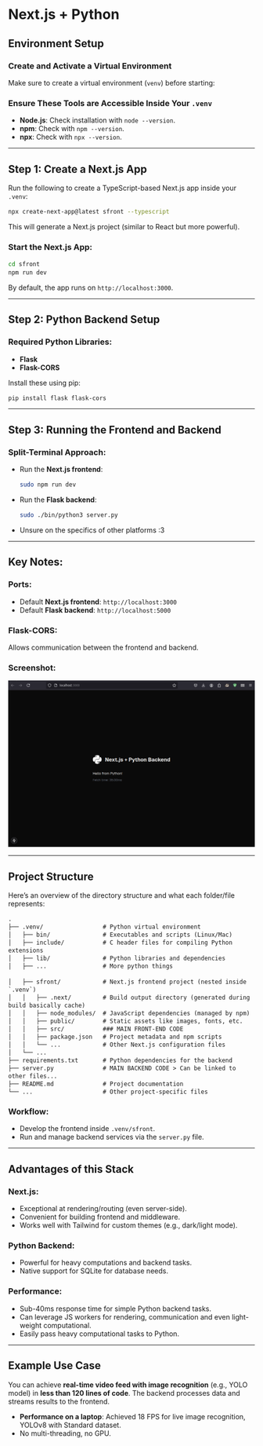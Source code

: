 # Next.js + Python

## Environment Setup

### Create and Activate a Virtual Environment
Make sure to create a virtual environment (`venv`) before starting:

### Ensure These Tools are Accessible Inside Your `.venv`
- **Node.js**: Check installation with `node --version`.
- **npm**: Check with `npm --version`.
- **npx**: Check with `npx --version`.

---

## Step 1: Create a Next.js App

Run the following to create a TypeScript-based Next.js app inside your `.venv`:

```bash
npx create-next-app@latest sfront --typescript
```

This will generate a Next.js project (similar to React but more powerful).

### Start the Next.js App:
```bash
cd sfront
npm run dev
```
By default, the app runs on `http://localhost:3000`.

---

## Step 2: Python Backend Setup

### Required Python Libraries:
- **Flask**
- **Flask-CORS**

Install these using pip:

```bash
pip install flask flask-cors
```

---

## Step 3: Running the Frontend and Backend

### Split-Terminal Approach:
- Run the **Next.js frontend**:
  ```bash
  sudo npm run dev
  ```
- Run the **Flask backend**:
  ```bash
  sudo ./bin/python3 server.py
  ```
- Unsure on the specifics of other platforms :3

---

## Key Notes:

### Ports:
- Default **Next.js frontend**: `http://localhost:3000`
- Default **Flask backend**: `http://localhost:5000`

### Flask-CORS:
Allows communication between the frontend and backend.

### Screenshot:

![Example Output](./Screenshot.png)


---

## Project Structure

Here’s an overview of the directory structure and what each folder/file represents:

```
.
├── .venv/                 # Python virtual environment
│   ├── bin/               # Executables and scripts (Linux/Mac)
│   ├── include/           # C header files for compiling Python extensions
│   ├── lib/               # Python libraries and dependencies
│   ├── ...                # More python things

│   ├── sfront/            # Next.js frontend project (nested inside `.venv`)
│   │   ├── .next/         # Build output directory (generated during build basically cache)
│   │   ├── node_modules/  # JavaScript dependencies (managed by npm)
│   │   ├── public/        # Static assets like images, fonts, etc.
│   │   ├── src/           ### MAIN FRONT-END CODE
│   │   ├── package.json   # Project metadata and npm scripts
│   │   └── ...            # Other Next.js configuration files
│   └── ...                
├── requirements.txt       # Python dependencies for the backend
├── server.py              # MAIN BACKEND CODE > Can be linked to other files...
├── README.md              # Project documentation
└── ...                    # Other project-specific files
```

### Workflow:
- Develop the frontend inside `.venv/sfront`.
- Run and manage backend services via the `server.py` file.

---

## Advantages of this Stack

### Next.js:
- Exceptional at rendering/routing (even server-side).
- Convenient for building frontend and middleware.
- Works well with Tailwind for custom themes (e.g., dark/light mode).

### Python Backend:
- Powerful for heavy computations and backend tasks.
- Native support for SQLite for database needs.

### Performance:
- Sub-40ms response time for simple Python backend tasks.
- Can leverage JS workers for rendering, communication and even light-weight computational. 
- Easily pass heavy computational tasks to Python.

---

## Example Use Case

You can achieve **real-time video feed with image recognition** (e.g., YOLO model) in **less than 120 lines of code**. The backend processes data and streams results to the frontend.

- **Performance on a laptop**: Achieved 18 FPS for live image recognition, YOLOv8 with Standard dataset.
- No multi-threading, no GPU. 

